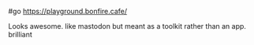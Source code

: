 #go https://playground.bonfire.cafe/

Looks awesome. like mastodon but meant as a toolkit rather than an app. brilliant